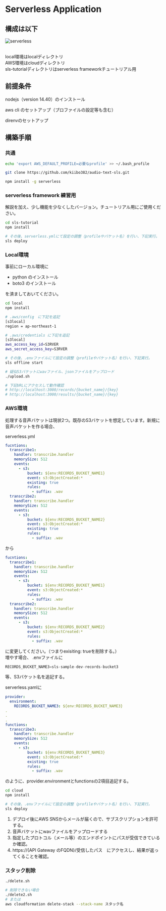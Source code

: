 # Serverless Application


## 構成は以下
![serverless](https://user-images.githubusercontent.com/64523345/109884508-7006f000-7cc0-11eb-97d7-ee644da98239.png)

<br>local環境はlocalディレクトリ
<br>AWS環境はcloudディレクトリ
<br>sls-tutorialディレクトリはserverless frameworkチュートリアル用


## 前提条件

nodejs（version 14.40）のインストール

aws cli のセットアップ（プロファイルの設定等も含む）

direnvのセットアップ

## 構築手順

### 共通

```bash
echo 'export AWS_DEFAULT_PROFILE=必要なprofile' >> ~/.bash_profile

git clone https://github.com/kiibo382/audio-text-sls.git

npm install -g serverless
```

### serverless framework 練習用

解説を加え、少し機能を少なくしたバージョン。チュートリアル用にご使用ください。

```bash
cd sls-tutorial
npm install

# その後、serverless.ymlにて設定の調整（profileやバケット名）を行い、下記実行。
sls deploy
```

### Local環境

事前にローカル環境に
 - python のインストール
 - boto3 のインストール<br>

を済ましておいてください。

```bash
cd local
npm install

# .aws/config　に下記を追記
[s3local]
region = ap-northeast-1

# .aws/credentials に下記を追記
[s3local]
aws_access_key_id=S3RVER
aws_secret_access_key=S3RVER

# その後、.envファイルにて設定の調整（profileやバケット名）を行い、下記実行。
sls offline start

# 疑似S3バケットにwavファイル、jsonファイルをアップロード
./upload.sh

# 下記URLにアクセスして動作確認
# http://localhost:3000/records/{bucket_name}/{key}
# http://localhost:3000/results/{bucket_name}/{key}
```

### AWS環境

処理する音声バケットは現状2つ。既存のS3バケットを想定しています。新規に音声バケットを作る場合、

serverless.yml
```yaml
fucntions:
  transcribe1:
    handler: transcribe.handler
    memorySize: 512
    events:
      - s3:
          bucket: ${env:RECORDS_BUCKET_NAME1}
          event: s3:ObjectCreated:*
          existing: true
          rules:
            - suffix: .wav
  transcribe2:
    handler: transcribe.handler
    memorySize: 512
    events:
      - s3:
          bucket: ${env:RECORDS_BUCKET_NAME2}
          event: s3:ObjectCreated:*
          existing: true
          rules:
            - suffix: .wav

```

から

```yaml
fucntions:
  transcribe1:
    handler: transcribe.handler
    memorySize: 512
    events:
      - s3:
          bucket: ${env:RECORDS_BUCKET_NAME1}
          event: s3:ObjectCreated:*
          rules:
            - suffix: .wav
  transcribe2:
    handler: transcribe.handler
    memorySize: 512
    events:
      - s3:
          bucket: ${env:RECORDS_BUCKET_NAME2}
          event: s3:ObjectCreated:*
          rules:
            - suffix: .wav

```

に変更してください。（つまりexisiting: trueを削除する。）<br>
増やす場合、
.envファイルに

```jsx
RECORDS_BUCKET_NAME3=sls-sample-dev-records-bucket3
```

等、S3バケット名を追記する。

serverless.yamlに

```yaml
provider:
  environment:
    RECORDS_BUCKET_NAME3: ${env:RECORDS_BUCKET_NAME3}
.
.
.
functions:
  transcribe3:
    handler: transcribe.handler
    memorySize: 512
    events:
      - s3:
          bucket: ${env:RECORDS_BUCKET_NAME3}
          event: s3:ObjectCreated:*
          existing: true
          rules:
            - suffix: .wav
```

のように、provider.environmentとfunctionsの2項目追記する。

```bash
cd cloud
npm install

# その後、.envファイルにて設定の調整（profileやバケット名）を行い、下記実行。
sls deploy
```

1. デプロイ後にAWS SNSからメールが届くので、サブスクリプションを許可する。
2. 音声バケットにwavファイルをアップロードする
3. 指定したプロトコル（メール等）のエンドポイントにパスが受信できているか確認。
4. https://{API Gateway のFQDN}/受信したパス　にアクセスし、結果が返ってくることを確認。

### スタック削除

```bash
./delete.sh

# 削除できない場合
./delete2.sh
# または
aws cloudformation delete-stack --stack-name スタック名
```
